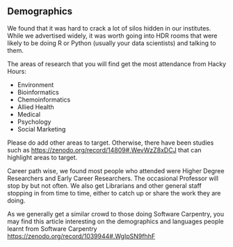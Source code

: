 ## Demographics

We found that it was hard to crack a lot of silos hidden in our institutes. While we advertised widely, it was worth going into HDR rooms that were likely to be doing R or Python (usually your data scientists) and talking to them.

The areas of research that you will find get the most attendance from Hacky Hours:
- Environment
- Bioinformatics
- Chemoinformatics
- Allied Health
- Medical
- Psychology
- Social Marketing

Please do add other areas to target. 
Otherwise, there have been studies such as https://zenodo.org/record/14809#.WevWzZ8xDCJ that can highlight areas to target.

Career path wise, we found most people who attended were Higher Degree Researchers and Early Career Researchers. The occasional Professor will stop by but not often. We also get Librarians and other general staff stopping in from time to time, either to catch up or share the work they are doing. 


As we generally get a similar crowd to those doing Software Carpentry, you may find this article interesting on the demographics and languages people learnt from Software Carpentry https://zenodo.org/record/1039944#.WgIpSN9fhhF 
